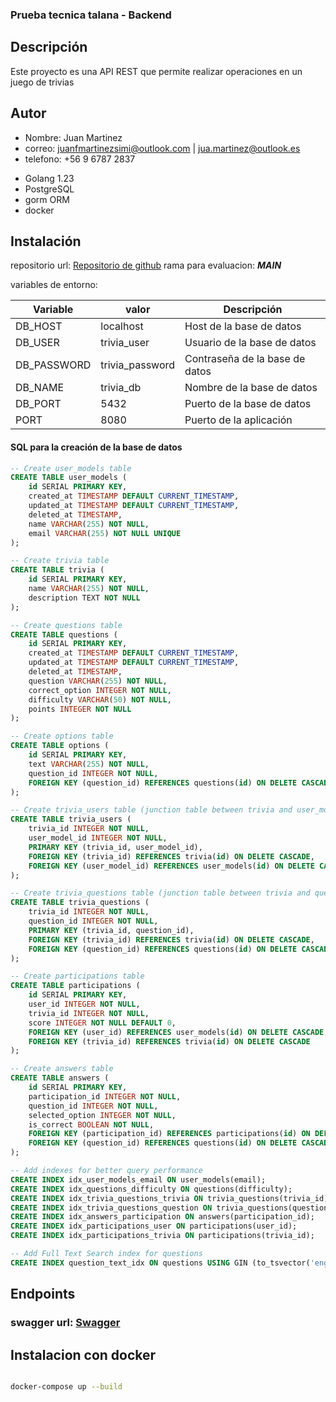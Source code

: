 ### Prueba tecnica talana - Backend

## Descripción
Este proyecto es una API REST que permite realizar operaciones en un juego de trivias

## Autor
* Nombre: Juan Martinez
* correo: juanfmartinezsimi@outlook.com | jua.martinez@outlook.es
* telefono: +56 9 6787 2837

- Golang 1.23
- PostgreSQL
- gorm ORM
- docker

## Instalación

repositorio url: [Repositorio de github](https://github.com/FranMartinezSimi/talana_trivias)
rama para evaluacion: ***MAIN***


variables de entorno:

| Variable | valor | Descripción |
| ------ | ------ | ------ |
| DB_HOST | localhost | Host de la base de datos |
| DB_USER | trivia_user | Usuario de la base de datos |
| DB_PASSWORD | trivia_password | Contraseña de la base de datos |
| DB_NAME | trivia_db | Nombre de la base de datos |
| DB_PORT | 5432 | Puerto de la base de datos |
| PORT | 8080 | Puerto de la aplicación |

#### SQL para la creación de la base de datos
```sql
-- Create user_models table
CREATE TABLE user_models (
    id SERIAL PRIMARY KEY,
    created_at TIMESTAMP DEFAULT CURRENT_TIMESTAMP,
    updated_at TIMESTAMP DEFAULT CURRENT_TIMESTAMP,
    deleted_at TIMESTAMP,
    name VARCHAR(255) NOT NULL,
    email VARCHAR(255) NOT NULL UNIQUE
);

-- Create trivia table
CREATE TABLE trivia (
    id SERIAL PRIMARY KEY,
    name VARCHAR(255) NOT NULL,
    description TEXT NOT NULL
);

-- Create questions table
CREATE TABLE questions (
    id SERIAL PRIMARY KEY,
    created_at TIMESTAMP DEFAULT CURRENT_TIMESTAMP,
    updated_at TIMESTAMP DEFAULT CURRENT_TIMESTAMP,
    deleted_at TIMESTAMP,
    question VARCHAR(255) NOT NULL,
    correct_option INTEGER NOT NULL,
    difficulty VARCHAR(50) NOT NULL,
    points INTEGER NOT NULL
);

-- Create options table
CREATE TABLE options (
    id SERIAL PRIMARY KEY,
    text VARCHAR(255) NOT NULL,
    question_id INTEGER NOT NULL,
    FOREIGN KEY (question_id) REFERENCES questions(id) ON DELETE CASCADE
);

-- Create trivia_users table (junction table between trivia and user_models)
CREATE TABLE trivia_users (
    trivia_id INTEGER NOT NULL,
    user_model_id INTEGER NOT NULL,
    PRIMARY KEY (trivia_id, user_model_id),
    FOREIGN KEY (trivia_id) REFERENCES trivia(id) ON DELETE CASCADE,
    FOREIGN KEY (user_model_id) REFERENCES user_models(id) ON DELETE CASCADE
);

-- Create trivia_questions table (junction table between trivia and questions)
CREATE TABLE trivia_questions (
    trivia_id INTEGER NOT NULL,
    question_id INTEGER NOT NULL,
    PRIMARY KEY (trivia_id, question_id),
    FOREIGN KEY (trivia_id) REFERENCES trivia(id) ON DELETE CASCADE,
    FOREIGN KEY (question_id) REFERENCES questions(id) ON DELETE CASCADE
);

-- Create participations table
CREATE TABLE participations (
    id SERIAL PRIMARY KEY,
    user_id INTEGER NOT NULL,
    trivia_id INTEGER NOT NULL,
    score INTEGER NOT NULL DEFAULT 0,
    FOREIGN KEY (user_id) REFERENCES user_models(id) ON DELETE CASCADE,
    FOREIGN KEY (trivia_id) REFERENCES trivia(id) ON DELETE CASCADE
);

-- Create answers table
CREATE TABLE answers (
    id SERIAL PRIMARY KEY,
    participation_id INTEGER NOT NULL,
    question_id INTEGER NOT NULL,
    selected_option INTEGER NOT NULL,
    is_correct BOOLEAN NOT NULL,
    FOREIGN KEY (participation_id) REFERENCES participations(id) ON DELETE CASCADE,
    FOREIGN KEY (question_id) REFERENCES questions(id) ON DELETE CASCADE
);

-- Add indexes for better query performance
CREATE INDEX idx_user_models_email ON user_models(email);
CREATE INDEX idx_questions_difficulty ON questions(difficulty);
CREATE INDEX idx_trivia_questions_trivia ON trivia_questions(trivia_id);
CREATE INDEX idx_trivia_questions_question ON trivia_questions(question_id);
CREATE INDEX idx_answers_participation ON answers(participation_id);
CREATE INDEX idx_participations_user ON participations(user_id);
CREATE INDEX idx_participations_trivia ON participations(trivia_id);

-- Add Full Text Search index for questions
CREATE INDEX question_text_idx ON questions USING GIN (to_tsvector('english', question));

```

## Endpoints
### swagger url: [Swagger](http://localhost:8080/swagger/index.html#/Trivias/post_trivias)


## Instalacion con docker
```sh

docker-compose up --build
    
```

